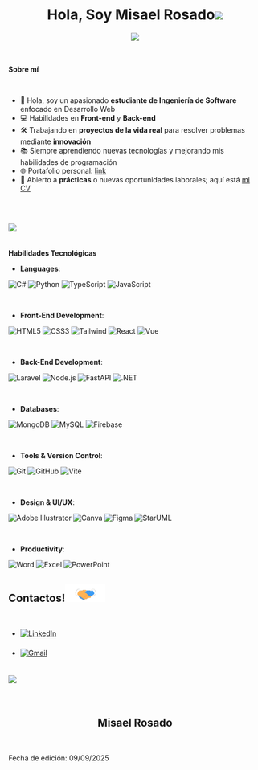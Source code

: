 
<h1 align="center"><b>Hola, Soy Misael Rosado</b><img src="https://media.giphy.com/media/hvRJCLFzcasrR4ia7z/giphy.gif" width="35"></h1>
<!--  -->
<p align="center">
  <a href="https://github.com/DenverCoder1/readme-typing-svg"><img src="https://readme-typing-svg.herokuapp.com?font=Time+New+Roman&color=cyan&size=25&center=true&vCenter=true&width=600&height=100&lines=Soy_Ingenierio_En_Desarrollo_De_Software<3"></a>
</p>


<br>



**Sobre mí**



<br>

- 👋 Hola, soy un apasionado **estudiante de Ingeniería de Software** enfocado en Desarrollo Web  
- 💻 Habilidades en **Front-end** y **Back-end**  
- 🛠 Trabajando en **proyectos de la vida real** para resolver problemas mediante **innovación**  
- 📚 Siempre aprendiendo nuevas tecnologías y mejorando mis habilidades de programación  
- 🌐 Portafolio personal: [link](http://127.0.0.1:5500/index.html)  
- 📄 Abierto a **prácticas** o nuevas oportunidades laborales; aquí está [mi CV](https://drive.google.com/uc?export=download&id=TU_ID_DEL_PDF)  

<br><br>

<img src="https://user-images.githubusercontent.com/73097560/115834477-dbab4500-a447-11eb-908a-139a6edaec5c.gif"><br><br>

<b> Habilidades Tecnológicas</b>
<br>

<p align="center">

- **Languages**:

![C#](https://img.shields.io/badge/C%23%20-%23239120.svg?style=for-the-badge&logo=c-sharp&logoColor=white)
![Python](https://img.shields.io/badge/Python%20-%2314354C.svg?style=for-the-badge&logo=python&logoColor=white)
![TypeScript](https://img.shields.io/badge/TypeScript-%23007ACC.svg?style=for-the-badge&logo=typescript&logoColor=white)
![JavaScript](https://img.shields.io/badge/JavaScript%20-%23F7DF1E.svg?style=for-the-badge&logo=javascript&logoColor=black)

<br>

- **Front-End Development**:

![HTML5](https://img.shields.io/badge/HTML5%20-%23E34F26.svg?style=for-the-badge&logo=html5&logoColor=white)
![CSS3](https://img.shields.io/badge/CSS3%20-%231572B6.svg?style=for-the-badge&logo=css3&logoColor=white)
![Tailwind](https://img.shields.io/badge/Tailwind%20-%2338B2AC.svg?style=for-the-badge&logo=tailwind-css&logoColor=white)
![React](https://img.shields.io/badge/React%20-%2320232a.svg?style=for-the-badge&logo=react&logoColor=%2361DAFB)
![Vue](https://img.shields.io/badge/Vue.js-%2335495e.svg?style=for-the-badge&logo=vue.js&logoColor=%234FC08D)

<br>

- **Back-End Development**:

![Laravel](https://img.shields.io/badge/Laravel-%23FF2D20.svg?style=for-the-badge&logo=laravel&logoColor=white)
![Node.js](https://img.shields.io/badge/Node.js-%23339933.svg?style=for-the-badge&logo=node.js&logoColor=white)
![FastAPI](https://img.shields.io/badge/FastAPI-%2300C1C1.svg?style=for-the-badge&logo=fastapi&logoColor=white)
![.NET](https://img.shields.io/badge/.NET-%230072C6.svg?style=for-the-badge&logo=dotnet&logoColor=white)

<br>

- **Databases**:

![MongoDB](https://img.shields.io/badge/MongoDB-%2347A248.svg?style=for-the-badge&logo=mongodb&logoColor=white)
![MySQL](https://img.shields.io/badge/MySQL-%2300f.svg?style=for-the-badge&logo=mysql&logoColor=white)
![Firebase](https://img.shields.io/badge/Firebase-%23FFCA28.svg?style=for-the-badge&logo=firebase&logoColor=black)

<br>

- **Tools & Version Control**:

![Git](https://img.shields.io/badge/Git-%23F05033.svg?style=for-the-badge&logo=git&logoColor=white)
![GitHub](https://img.shields.io/badge/GitHub-%23181717.svg?style=for-the-badge&logo=github&logoColor=white)
![Vite](https://img.shields.io/badge/Vite-%23BCB0FF.svg?style=for-the-badge&logo=vite&logoColor=white)

<br>

- **Design & UI/UX**:

![Adobe Illustrator](https://img.shields.io/badge/Adobe%20Illustrator-%23FF9A00.svg?style=for-the-badge&logo=adobe-illustrator&logoColor=white)
![Canva](https://img.shields.io/badge/Canva-%2315C1F2.svg?style=for-the-badge&logo=canva&logoColor=white)
![Figma](https://img.shields.io/badge/Figma-%23F24E1E.svg?style=for-the-badge&logo=figma&logoColor=white)
![StarUML](https://img.shields.io/badge/StarUML-%230080FF.svg?style=for-the-badge&logo=staruml&logoColor=white)

<br>

- **Productivity**:

![Word](https://img.shields.io/badge/Word-%23007ACC.svg?style=for-the-badge&logo=microsoft-word&logoColor=white)
![Excel](https://img.shields.io/badge/Excel-%23188100.svg?style=for-the-badge&logo=microsoft-excel&logoColor=white)
![PowerPoint](https://img.shields.io/badge/PowerPoint-%23D24726.svg?style=for-the-badge&logo=microsoft-powerpoint&logoColor=white)



## <b> Contactos!</b><img src="https://github.com/0xAbdulKhalid/0xAbdulKhalid/raw/main/assets/mdImages/handshake.gif" width ="80">
<br>
<div align='left'>

<ul>
  <li>
    <a href="https://www.linkedin.com/in/misael-rosado-1054a5234/" target="_blank">
      <img src="https://img.shields.io/badge/misael-rosado-%2300acee.svg?style=for-the-badge&logo=linkedin&logoColor=white" alt="LinkedIn" style="margin-bottom: 5px;"/>
    </a>
  </li>

  <br>

  <li>
    <a href="mailto:misaelrosado254@gmail.com" target="_blank">
      <img src="https://img.shields.io/badge/Gmail-misaelrosado254@gmail.com-%23EA4335.svg?style=for-the-badge&logo=gmail&logoColor=white" alt="Gmail" style="margin-bottom: 5px;" />
    </a>
  </li>
</ul>

</div>

<br>
<img src="https://user-images.githubusercontent.com/73097560/115834477-dbab4500-a447-11eb-908a-139a6edaec5c.gif">
<br>
<br>
<br>

<div align='center'>

## <b>Misael Rosado</b>

</div>


<br>

Fecha de edición: 09/09/2025
